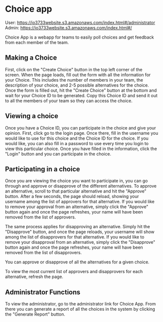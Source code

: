 # Choice app

User: https://io3733website.s3.amazonaws.com/index.html#/administrator </br>
Admin: https://io3733website.s3.amazonaws.com/index.html#/

Choice App is a webapp for teams to easily poll choices and get feedback from each member of the team.

## Making a Choice
First, click on the "Create Choice" button in the top left corner of the screen. When the page loads, fill out the form with all the information for your Choice. This includes the number of members in your team, the description of your choice, and 2-5 possible alternatives for the choice. Once the form is filled out, hit the "Create Choice" button at the bottom and wait for your Choice ID to be generated. Copy this Choice ID and send it out to all the members of your team so they can access the choice.

## Viewing a choice
Once you have a Choice ID, you can participate in the choice and give your opinion. First, click go to the login page. Once there, fill in the username you would like to use for this choice and the Choice ID for the choice. If you would like, you can also fill in a password to use every time you login to view this particular choice. Once you have filled in the information, click the "Login" button and you can participate in the choice.

## Participating in a choice
Once you are viewing the choice you want to participate in, you can go through and approve or disapprove of the different alternatives. To approve an alternative, scroll to that particular alternative and hit the "Approve" button. After a few seconds, the page should reload, showing your username among the list of approvers for that alternative. If you would like to remove your approval from an alternative, simply click the "Approve" button again and once the page refreshes, your name will have been removed from the list of approvers.

The same process applies for disapproving an alternative. Simply hit the "Disapprove" button, and once the page reloads, your username will show among the list of disapprovers for that alternative. If you would like to remove your disapproval from an alternative, simply click the "Disapprove" button again and once the page refreshes, your name will have been removed from the list of disapprovers.

You can approve or disapprove of all the alternatives for a given choice.

To view the most current list of approvers and disapprovers for each alternative, refresh the page.

## Administrator Functions
To view the administrator, go to the administrator link for Choice App. From there you can generate a report of all the choices in the system by clicking the "Generate Report" button.
